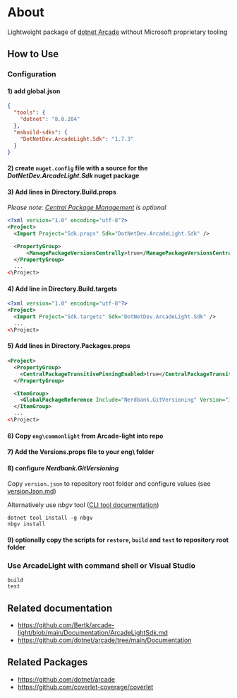 # About

Lightweight package of [dotnet Arcade](https://github.com/dotnet/arcade) without Microsoft proprietary tooling

## How to Use

### Configuration

#### 1) add global.json

```json
{
  "tools": {
    "dotnet": "8.0.204"
  },
  "msbuild-sdks": {
    "DotNetDev.ArcadeLight.Sdk": "1.7.3"
  }
}
```

#### 2) create `nuget.config` file with a source for the *DotNetDev.ArcadeLight.Sdk* nuget package

#### 3) Add lines in Directory.Build.props

_Please note: [Central Package Management](https://learn.microsoft.com/en-us/nuget/consume-packages/central-package-management) is optional_

```xml
<?xml version="1.0" encoding="utf-8"?>
<Project>
  <Import Project="Sdk.props" Sdk="DotNetDev.ArcadeLight.Sdk" />

  <PropertyGroup>
      <ManagePackageVersionsCentrally>true</ManagePackageVersionsCentrally>
  </PropertyGroup>
  ...
<\Project>
```

#### 4) Add line in Directory.Build.targets

```xml
<?xml version="1.0" encoding="utf-8"?>
<Project>
  <Import Project="Sdk.targets" Sdk="DotNetDev.ArcadeLight.Sdk" />
  ...
<\Project>
```

#### 5) Add lines in Directory.Packages.props

```xml
<Project>
  <PropertyGroup>
    <CentralPackageTransitivePinningEnabled>true</CentralPackageTransitivePinningEnabled>
  </PropertyGroup>

  <ItemGroup>
    <GlobalPackageReference Include="Nerdbank.GitVersioning" Version="3.6.133" />
  </ItemGroup>
  ...
<\Project>
```

#### 6) Copy `eng\commonlight` from Arcade-light into repo

#### 7) Add the Versions.props file to your eng\ folder

#### 8) configure *Nerdbank.GitVersioning*

Copy `version.json` to repository root folder and configure values (see [versionJson.md](https://github.com/dotnet/Nerdbank.GitVersioning/blob/main/doc/versionJson.md))

Alternatively use *nbgv* tool ([CLI tool documentation](https://github.com/dotnet/Nerdbank.GitVersioning/blob/main/doc/nbgv-cli.md))

```shell
dotnet tool install -g nbgv
nbgv install
```

#### 9) optionally copy the scripts for `restore`, `build` and `test` to repository root folder

### Use ArcadeLight with command shell or Visual Studio

```shell
build
test
```

## Related documentation

* https://github.com/Bertk/arcade-light/blob/main/Documentation/ArcadeLightSdk.md
* https://github.com/dotnet/arcade/tree/main/Documentation

## Related Packages

* https://github.com/dotnet/arcade
* https://github.com/coverlet-coverage/coverlet
